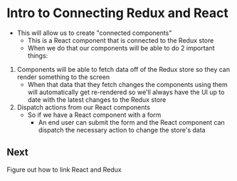 # Intro to Connecting Redux and React
* This will allow us to create "connected components"
    - This is a React component that is connected to the Redux store
    - When we do that our components will be able to do 2 important things:

1. Components will be able to fetch data off of the Redux store so they can render something to the screen
    * When that data that they fetch changes the components using them will automatically get re-rendered so we'll always have the UI up to date with the latest changes to the Redux store
2. Dispatch actions from our React components
    * So if we have a React component with a form
        - An end user can submit the form and the React component can dispatch the necessary action to change the store's data

## Next
Figure out how to link React and Redux
